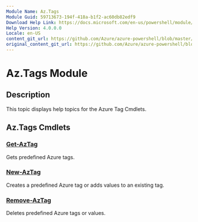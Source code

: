 ```yaml
---
Module Name: Az.Tags
Module Guid: 59713673-194f-418a-b1f2-ac60db82edf9
Download Help Link: https://docs.microsoft.com/en-us/powershell/module/az.tags
Help Version: 4.0.0.0
Locale: en-US
content_git_url: https://github.com/Azure/azure-powershell/blob/master/src/ResourceManager/Tags/Commands.Tags/help/Az.Tags.md
original_content_git_url: https://github.com/Azure/azure-powershell/blob/master/src/ResourceManager/Tags/Commands.Tags/help/Az.Tags.md
---
```


# Az.Tags Module
## Description
This topic displays help topics for the Azure Tag Cmdlets.

## Az.Tags Cmdlets
### [Get-AzTag](Get-AzTag.md)
Gets predefined Azure tags.

### [New-AzTag](New-AzTag.md)
Creates a predefined Azure tag or adds values to an existing tag.

### [Remove-AzTag](Remove-AzTag.md)
Deletes predefined Azure tags or values.

